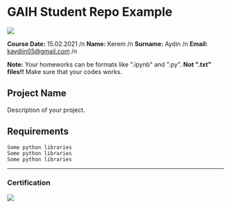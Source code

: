 # GAIH Student Repo Example
![](img/logo.png)

**Course Date:** 15.02.2021 /n
**Name:** Kerem /n
**Surname:** Aydin /n
**Email:** kaydiin05@gmail.com /n  

**Note:** Your homeworks can be formats like ".ipynb" and ".py". **Not ".txt" files!!** Make sure that your codes works.  

## Project Name
Description of your project.

## Requirements
```
Some python libraries
Some python libraries
Some python libraries
```
---

### Certification
![](img/certificate_ex.png)

